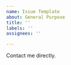 ```yaml
---
name: Issue Template
about: General Purpose
title: ''
labels: ''
assignees: ''

---
```


Contact me directly.
